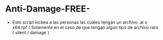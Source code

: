 # Anti-Damage-FREE-
- Este script kickea a las personas las cuales tengan un archivo .ai o x64.rpf  ( Solamente en el caso de que tengan algun tipo de archivo raro / silent / damage )
